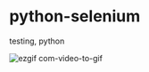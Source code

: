 # python-selenium
testing, python<br>

![ezgif com-video-to-gif](https://user-images.githubusercontent.com/26075572/50378820-aafd3b80-0600-11e9-8f28-7ad3f664e3c4.gif)
